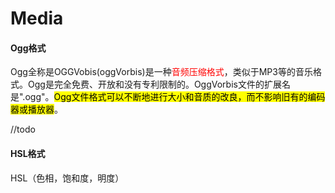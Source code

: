 # Media



#### Ogg格式

Ogg全称是OGGVobis(oggVorbis)是一种<font color=FF0000>音频压缩格式</font>，类似于MP3等的音乐格式。Ogg是完全免费、开放和没有专利限制的。OggVorbis文件的扩展名是".ogg"。<mark>Ogg文件格式可以不断地进行大小和音质的改良，而不影响旧有的编码器或播放器</mark>。



//todo

#### HSL格式

HSL（色相，饱和度，明度）